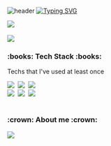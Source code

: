 ![header](https://capsule-render.vercel.app/api?type=waving&color=9ab6fc&text=&animation=twinkling&height=100)
[![Typing SVG](https://readme-typing-svg.demolab.com?font=Anton&size=45&pause=1000&color=9AB6FC&random=false&width=1000&height=100&lines=Jong-uk's+Github!👋)](https://git.io/typing-svg)
  <div align="left">
<a href="https://www.github.com/Loo-ke"><img src="https://hits.seeyoufarm.com/api/count/incr/badge.svg?url=https%3A%2F%2Fgithub.com%2FLoo-ke&count_bg=%239AB6FC&title_bg=%23555555&icon=&icon_color=%239EFFE2&title=github&edge_flat=false"/></a>
  <br />
    <br />
  <picture align="center">
    <source
      srcset="https://github-readme-stats.vercel.app/api?username=Loo-ke&show_icons=true&theme=dark"
      media="(prefers-color-scheme: dark)"
    />
    <source
      srcset="https://github-readme-stats.vercel.app/api?username=Loo-ke&show_icons=true"
      media="(prefers-color-scheme: light), (prefers-color-scheme: no-preference)"
    />
    <img src="https://github-readme-stats.vercel.app/api?username=Loo-ke&show_icons=true" />
  </picture>
    <br />
    <h3><b>:books: Tech Stack :books:</b></h3>
    <div>
      <p>Techs that I've used at least once</p>
      <img src="https://img.shields.io/badge/JavaScript-F7DF1E?style=flat-square&logo=JavaScript&logoColor=black"/>&nbsp
      <img src="https://img.shields.io/badge/React.js-61dafb?style=flat-square&logo=React&logoColor=black"/>&nbsp
      <img src="https://img.shields.io/badge/Next.js-000000?style=flat-square&logo=Next.js&logoColor=white"/>&nbsp
      <br />
      <img src="https://img.shields.io/badge/Node.js-026e00?style=flat-square&logo=Node.js&logoColor=black"/>&nbsp
      <img src="https://img.shields.io/badge/express-000000?style=flat-square&logo=express&logoColor=white"/>&nbsp
      <img src="https://img.shields.io/badge/mongoDB-47A248?style=flat-square&logo=MongoDB&logoColor=white"/>&nbsp
    </div>
    <br />
    <h3>:crown: About me :crown:</h3>  
    <div>
      <a href="mailto:looke2930@gmail.com" target="_blank"><img src="https://img.shields.io/badge/looke2930@gmail.com-EA4335?style=flat-square&logo=Gmail&logoColor=white"/></a>&nbsp
    </div>
  </div>
